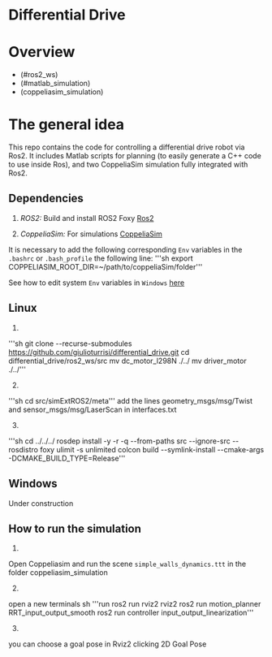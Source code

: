 # Differential Drive

# Overview
 - (#ros2_ws)
 - (#matlab_simulation)
 - (coppeliasim_simulation)

# The general idea
This repo contains the code for controlling a differential drive robot via Ros2. It includes Matlab scripts for planning (to easily generate a C++ code to use inside Ros), and two CoppeliaSim simulation fully integrated with Ros2.  

 


## Dependencies
1. *ROS2:* Build and install ROS2 Foxy [Ros2](https://docs.ros.org/en/foxy/index.html)

2. *CoppeliaSim:* For simulations [CoppeliaSim](https://www.coppeliarobotics.com/downloads)

It is necessary to add the following corresponding `Env` variables in the `.bashrc` or `.bash_profile` the following line:
'''sh
export COPPELIASIM_ROOT_DIR=~/path/to/coppeliaSim/folder'''


See how to edit system `Env` variables in `Windows` [here](https://appuals.com/how-to-edit-environment-variables-in-windows-10) 


## Linux
1. 
'''sh
git clone --recurse-submodules https://github.com/giulioturrisi/differential_drive.git
cd differential_drive/ros2_ws/src
mv dc_motor_l298N ./../
mv driver_motor ./../'''

2. 
'''sh
cd src/simExtROS2/meta'''
add the lines geometry_msgs/msg/Twist and sensor_msgs/msg/LaserScan in interfaces.txt 

3. 
'''sh
cd ../../../
rosdep install -y -r -q --from-paths src --ignore-src --rosdistro foxy
ulimit -s unlimited
colcon build --symlink-install --cmake-args -DCMAKE_BUILD_TYPE=Release'''


## Windows
Under construction

## How to run the simulation
1. 
Open Coppeliasim and run the scene `simple_walls_dynamics.ttt` in the folder coppeliasim_simulation

2.  
open a new terminals 
sh
'''run ros2 run rviz2 rviz2 
ros2 run motion_planner RRT_input_output_smooth
ros2 run controller input_output_linearization'''

3. 
you can choose a goal pose in Rviz2 clicking 2D Goal Pose


